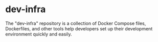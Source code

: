 # dev-infra
The "dev-infra" repository is a collection of Docker Compose files, Dockerfiles, and other tools help developers set up their development environment quickly and easily.
